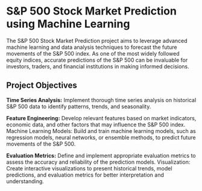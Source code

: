 # S&P 500 Stock Market Prediction using Machine Learning

The S&P 500 Stock Market Prediction project aims to leverage advanced machine learning and data analysis techniques to forecast the future movements of the S&P 500 index. As one of the most widely followed equity indices, accurate predictions of the S&P 500 can be invaluable for investors, traders, and financial institutions in making informed decisions.

## **Project Objectives**

**Time Series Analysis:** Implement thorough time series analysis on historical S&P 500 data to identify patterns, trends, and seasonality.

**Feature Engineering:** Develop relevant features based on market indicators, economic data, and other factors that may influence the S&P 500 index.
Machine Learning Models: Build and train machine learning models, such as regression models, neural networks, or ensemble methods, to predict future movements of the S&P 500.

**Evaluation Metrics:** Define and implement appropriate evaluation metrics to assess the accuracy and reliability of the prediction models.
Visualization: Create interactive visualizations to present historical trends, model predictions, and evaluation metrics for better interpretation and understanding.
